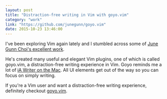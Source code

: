 ```yaml
---
layout: post
title: "Distraction-free writing in Vim with goyo.vim"
category: "work"
link: "https://github.com/junegunn/goyo.vim"
date: 2015-10-23 13:46:00
---
```


I've been exploring Vim again lately and I stumbled across some of [June Gunn Choi's excellent work](https://github.com/junegunn).

He's created many useful and elegant Vim plugins, one of which is called goyo.vim, a distraction-free writing experience in Vim. Goyo reminds me a lot of [iA Writer on the Mac](https://ia.net/writer/mac/). All UI elements get out of the way so you can focus on simply writing.

If you're a Vim user and want a distraction-free writing experience, definitely checkout [goyo.vim](https://github.com/junegunn/goyo.vim).
